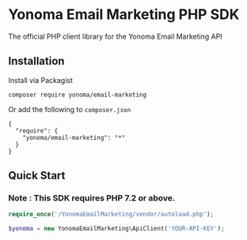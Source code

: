 # Yonoma Email Marketing PHP SDK

The official PHP client library for the Yonoma Email Marketing API

## Installation

Install via Packagist
```
composer require yonoma/email-marketing
```

Or add the following to `composer.json`
```
{
  "require": {
    "yonoma/email-marketing": "*"
  }
}
```

## Quick Start

### Note : This SDK requires PHP 7.2 or above.

```php
require_once('/YonomaEmailMarketing/vendor/autoload.php');

$yonoma = new YonomaEmailMarketing\ApiClient('YOUR-API-KEY');
```

